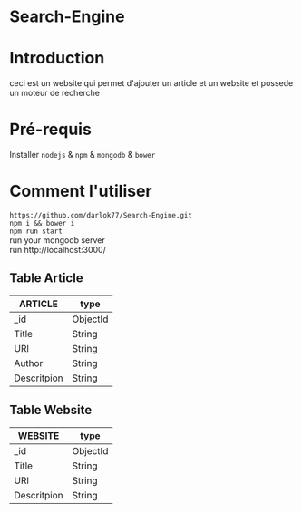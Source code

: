 # Search-Engine

# Introduction

ceci est un website qui permet d'ajouter un article et un website et possede un moteur de recherche 

# Pré-requis

Installer `nodejs` & `npm` & `mongodb`  & `bower`

# Comment l'utiliser

`https://github.com/darlok77/Search-Engine.git`  
`npm i && bower i`  
`npm run start`  
 run your mongodb server  
 run http://localhost:3000/  
 
 
 ## Table Article

| ARTICLE | type
| --- | --- 
| _id | ObjectId
|Title | String
| URl | String
| Author | String
| Descritpion | String

## Table Website

| WEBSITE | type
| --- | --- 
| _id | ObjectId
|Title | String
| URl | String
| Descritpion | String
